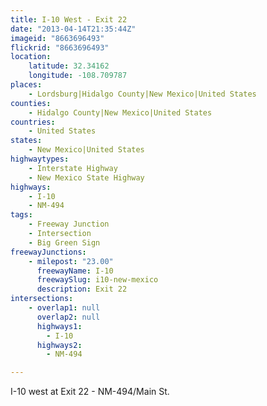 ```yaml
---
title: I-10 West - Exit 22
date: "2013-04-14T21:35:44Z"
imageid: "8663696493"
flickrid: "8663696493"
location:
    latitude: 32.34162
    longitude: -108.709787
places:
    - Lordsburg|Hidalgo County|New Mexico|United States
counties:
    - Hidalgo County|New Mexico|United States
countries:
    - United States
states:
    - New Mexico|United States
highwaytypes:
    - Interstate Highway
    - New Mexico State Highway
highways:
    - I-10
    - NM-494
tags:
    - Freeway Junction
    - Intersection
    - Big Green Sign
freewayJunctions:
    - milepost: "23.00"
      freewayName: I-10
      freewaySlug: i10-new-mexico
      description: Exit 22
intersections:
    - overlap1: null
      overlap2: null
      highways1:
        - I-10
      highways2:
        - NM-494

---
```

I-10 west at Exit 22 - NM-494/Main St.
